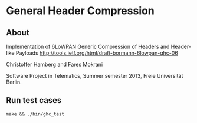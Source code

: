 # General Header Compression
## About
Implementation of 6LoWPAN Generic Compression of Headers and Header-like Payloads
http://tools.ietf.org/html/draft-bormann-6lowpan-ghc-06

Christoffer Hamberg and Fares Mokrani

Software Project in Telematics,
Summer semester 2013,
Freie Universität Berlin.

## Run test cases
`make && ./bin/ghc_test`